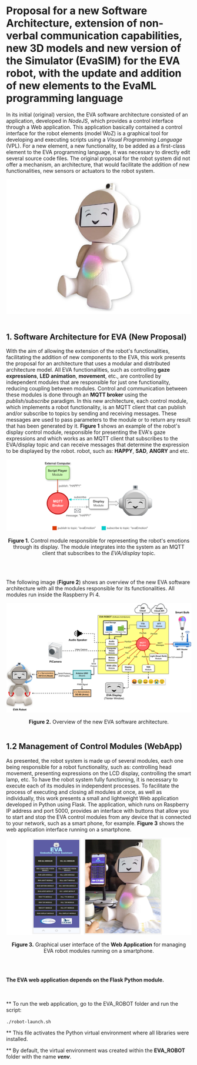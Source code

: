 # Proposal for a new Software Architecture, extension of non-verbal communication capabilities, new 3D models and new version of the Simulator (EvaSIM) for the EVA robot, with the update and addition of new elements to the EvaML programming language #


In its initial (original) version, the EVA software architecture consisted of an application, developed in *NodeJS*, which provides a control interface through a Web application. This application basically contained a control interface for the robot elements (model WoZ) is a graphical tool for developing and executing scripts using a *Visual Programming Language* (VPL). For a new element, a new functionality, to be added as a first-class element to the EVA programming language, it was necessary to directly edit several source code files. The original proposal for the robot system did not offer a mechanism, an architecture, that would facilitate the addition of new functionalities, new sensors or actuators to the robot system.

![alt text](img-eva-new.png)
</br></br>

## 1.  Software Architecture for EVA (New Proposal)
With the aim of allowing the extension of the robot's functionalities, facilitating the addition of new components to the EVA, this work presents the proposal for an architecture that uses a modular and distributed architecture model. All EVA functionalities, such as controlling **gaze expressions**, **LED animation**, **movement**, etc., are controlled by independent modules that are responsible for just one functionality, reducing coupling between modules. Control and communication between these modules is done through an **MQTT broker** using the *publish/subscribe* paradigm. In this new architecture, each control module, which implements a robot functionality, is an MQTT client that can publish and/or subscribe to topics by sending and receiving messages. These messages are used to pass parameters to the module or to return any result that has been generated by it. **Figure 1** shows an example of the robot's display control module, responsible for presenting the EVA's gaze expressions and which works as an MQTT client that subscribes to the EVA/display topic and can receive messages that determine the expression to be displayed by the robot. robot, such as: **HAPPY**, **SAD**, **ANGRY** and etc.

![alt text](img-arch1.png)
<div align="center">
<strong>Figure 1.</strong> Control module responsible for representing the robot's emotions through its display. The module integrates into the system as an MQTT client that subscribes to the <em>EVA/display</em> topic.
</div>

</br></br>

The following image (**Figure 2**) shows an overview of the new EVA software architecture with all the modules responsible for its functionalities. All modules run inside the Raspberry Pi 4.

![alt text](eva-arch-rasp.png)
<div align="center">
<strong>Figure 2.</strong> Overview of the new EVA software architecture.
</div>
</br>

## 1.2 Management of Control Modules (WebApp)
As presented, the robot system is made up of several modules, each one being responsible for a robot functionality, such as: controlling head movement, presenting expressions on the LCD display, controlling the smart lamp, etc. To have the robot system fully functioning, it is necessary to execute each of its modules in independent processes. To facilitate the process of executing and closing all modules at once, as well as individually, this work presents a small and lightweight Web application developed in Python using Flask. The application, which runs on Raspberry IP address and port 5000, provides an interface with buttons that allow you to start and stop the EVA control modules from any device that is connected to your network, such as a smart phone, for example. **Figure 3** shows the web application interface running on a smartphone.

![alt text](img-eva-web-app.png)
<div align="center">
<strong>Figure 3.</strong> Graphical user interface of the <strong>Web Application</strong> for managing EVA robot modules running on a smartphone.
</div>

</br></br>

**The EVA web application depends on the Flask Python module.**

</br></br>
** To run the web application, go to the EVA_ROBOT folder and run the script:

`
./robot-launch.sh
`

** This file activates the Python virtual environment where all libraries were installed.

** By default, the virtual environment was created within the **EVA_ROBOT** folder with the name ***venv***.

